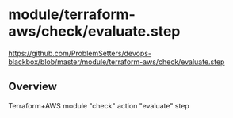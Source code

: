 # module/terraform-aws/check/evaluate.step

https://github.com/ProblemSetters/devops-blackbox/blob/master/module/terraform-aws/check/evaluate.step

## Overview

Terraform+AWS module "check" action "evaluate" step


